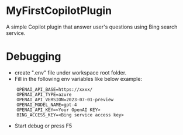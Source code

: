 # MyFirstCopilotPlugin
A simple Copilot plugin that answer user's questions using Bing search service.

# Debugging
- create ".env" file under workspace root folder.
- Fill in the following env variables like below example:
```
    OPENAI_API_BASE=https://xxxx/
    OPENAI_API_TYPE=azure
    OPENAI_API_VERSION=2023-07-01-preview
    OPENAI_MODEL_NAME=gpt-4
    OPENAI_API_KEY=<Your OpenAI KEY>
    BING_ACCESS_KEY=<Bing service access key>
```
- Start debug or press F5
